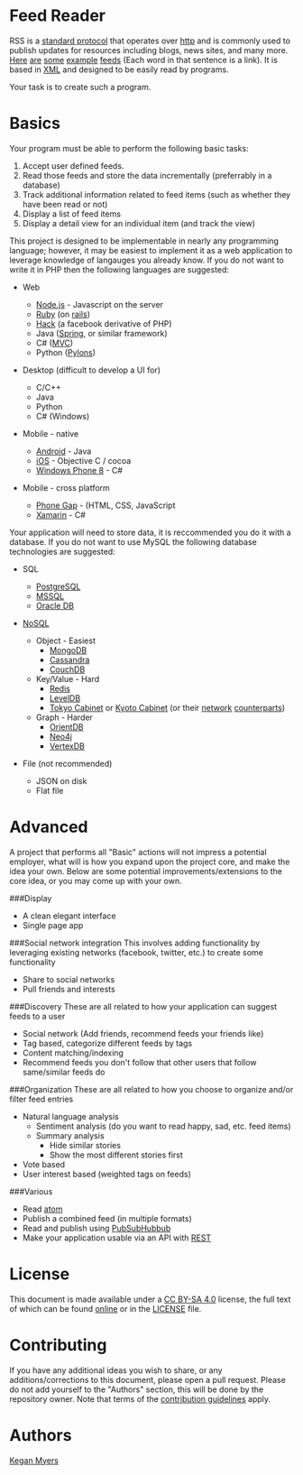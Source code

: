 Feed Reader
===========
RSS is a [standard protocol](http://cyber.law.harvard.edu/rss/rss.html) that operates over [http](http://www.ietf.org/rfc/rfc2616.txt) and is commonly used to publish updates for resources including blogs, news sites, and many more. [Here](http://rss.nytimes.com/services/xml/rss/nyt/InternationalHome.xml) [are](http://feeds.abcnews.com/abcnews/topstories) [some](http://feeds.boston.com/boston/sports/baseball/redsox/red_sox_rss) [example](http://lifeofafilmstudent.com/feed) [feeds](http://word.bitly.com/rss) (Each word in that sentence is a link). It is based in [XML](http://www.w3.org/TR/xml/) and designed to be easily read by programs.

Your task is to create such a program.

Basics
======
Your program must be able to perform the following basic tasks:

1. Accept user defined feeds.
1. Read those feeds and store the data incrementally (preferrably in a database)
1. Track additional information related to feed items (such as whether they have been read or not)
1. Display a list of feed items
1. Display a detail view for an individual item (and track the view)

This project is designed to be implementable in nearly any programming language; however, it may be easiest to implement it as a web application to leverage knowledge of langauges you already know. If you do not want to write it in PHP then the following languages are suggested:

* Web
  * [Node.js](http://nodejs.org/) - Javascript on the server
  * [Ruby](https://www.ruby-lang.org/en/) (on [rails](http://rubyonrails.org/))
  * [Hack](http://hacklang.org/) (a facebook derivative of PHP)
  * Java ([Spring](http://projects.spring.io/spring-framework/), or similar framework)
  * C# ([MVC](http://www.asp.net/mvc))
  * Python ([Pylons](http://www.pylonsproject.org/))


* Desktop (difficult to develop a UI for)
  * C/C++
  * Java
  * Python
  * C# (Windows)


* Mobile - native
  * [Android](http://developer.android.com/index.html) - Java
  * [iOS](https://developer.apple.com/devcenter/ios/index.action) - Objective C / cocoa
  * [Windows Phone 8](http://dev.windowsphone.com/en-us) - C#


* Mobile - cross platform
  * [Phone Gap](http://phonegap.com/) - (HTML, CSS, JavaScript
  * [Xamarin](https://xamarin.com/) - C#

Your application will need to store data, it is reccommended you do it with a database. If you do not want to use MySQL the following database technologies are suggested:

* SQL
  * [PostgreSQL](http://www.postgresql.org/)
  * [MSSQL](http://www.microsoft.com/en-us/server-cloud/products/sql-server/)
  * [Oracle DB](http://www.oracle.com/us/products/database/overview/index.html)


* [NoSQL](http://en.wikipedia.org/wiki/NoSQL)
  * Object - Easiest
    * [MongoDB](https://www.mongodb.org/)
    * [Cassandra](http://cassandra.apache.org/)
    * [CouchDB](http://couchdb.apache.org/)
  * Key/Value - Hard
    * [Redis](http://redis.io/)
    * [LevelDB](https://code.google.com/p/leveldb/)
    * [Tokyo Cabinet](http://fallabs.com/tokyocabinet/) or [Kyoto Cabinet](http://fallabs.com/kyotocabinet/) (or their [network](http://fallabs.com/tokyotyrant/) [counterparts](http://fallabs.com/kyototycoon/))
  * Graph - Harder
    * [OrientDB](http://www.orientechnologies.com/orientdb/)
    * [Neo4j](http://www.neo4j.org/)
    * [VertexDB](https://github.com/stevedekorte/vertexdb)


* File (not recommended)
  * JSON on disk
  * Flat file


Advanced
========
A project that performs all "Basic" actions will not impress a potential employer, what will is how you expand upon the project core, and make the idea your own. Below are some potential improvements/extensions to the core idea, or you may come up with your own.

###Display
* A clean elegant interface
* Single page app

###Social network integration
This involves adding functionality by leveraging existing networks (facebook, twitter, etc.) to create some functionality
* Share to social networks
* Pull friends and interests

###Discovery
These are all related to how your application can suggest feeds to a user
* Social network (Add friends, recommend feeds your friends like)
* Tag based, categorize different feeds by tags
* Content matching/indexing
* Recommend feeds you don't follow that other users that follow same/similar feeds do

###Organization
These are all related to how you choose to organize and/or filter feed entries
* Natural language analysis
  * Sentiment analysis (do you want to read happy, sad, etc. feed items)
  * Summary analysis
    * Hide similar stories
    * Show the most different stories first
* Vote based
* User interest based (weighted tags on feeds)

###Various
* Read [atom](http://www.ietf.org/rfc/rfc4287.txt)
* Publish a combined feed (in multiple formats)
* Read and publish using [PubSubHubbub](https://code.google.com/p/pubsubhubbub/)
* Make your application usable via an API with [REST](http://en.wikipedia.org/wiki/Representational_state_transfer)

License
=======
This document is made available under a [CC BY-SA 4.0](http://creativecommons.org/licenses/by-sa/4.0/) license, the  full text of which can be found [online](http://creativecommons.org/licenses/by-sa/4.0/legalcode) or in the [LICENSE](LICENSE) file.

Contributing
============
If you have any additional ideas you wish to share, or any additions/corrections to this document, please open a pull request. Please do not add yourself to the "Authors" section, this will be done by the repository owner. Note that terms of the [contribution guidelines](CONTRIBUTING.md) apply.

Authors
=======
[Kegan Myers](https://github.com/terribleplan)
